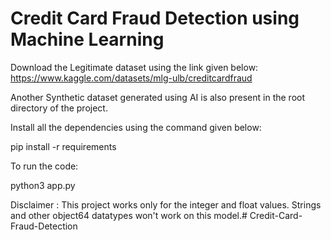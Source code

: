 # Credit Card Fraud Detection using Machine Learning

Download the Legitimate dataset using the link given below:
https://www.kaggle.com/datasets/mlg-ulb/creditcardfraud

Another Synthetic dataset generated using AI is also present in the root directory of the project.


Install all the dependencies using the command given below:

pip install -r requirements

To run the code:

python3 app.py

Disclaimer : This project works only for the integer and float values. Strings and other object64 datatypes won't work on this model.# Credit-Card-Fraud-Detection
